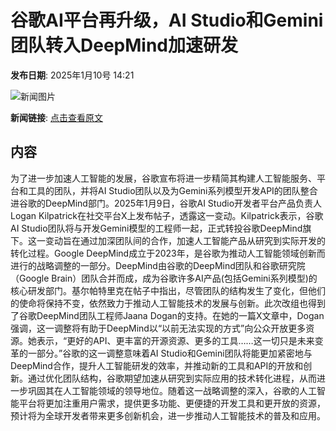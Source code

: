 # 谷歌AI平台再升级，AI Studio和Gemini团队转入DeepMind加速研发

**发布日期**: 2025年1月10号 14:21

![新闻图片](https://pic.chinaz.com/picmap/201903211522593909_9.jpg)

**新闻链接**: [点击查看原文](https://www.aibase.com/zh/news/14621)

## 内容

为了进一步加速人工智能的发展，谷歌宣布将进一步精简其构建人工智能服务、平台和工具的团队，并将AI Studio团队以及为Gemini系列模型开发API的团队整合进谷歌的DeepMind部门。2025年1月9日，谷歌AI Studio开发者平台产品负责人Logan Kilpatrick在社交平台X上发布帖子，透露这一变动。Kilpatrick表示，谷歌AI Studio团队将与开发Gemini模型的工程师一起，正式转投谷歌DeepMind旗下。这一变动旨在通过加深团队间的合作，加速人工智能产品从研究到实际开发的转化过程。Google DeepMind成立于2023年，是谷歌为推动人工智能领域创新而进行的战略调整的一部分。DeepMind由谷歌的DeepMind团队和谷歌研究院（Google Brain）团队合并而成，成为谷歌许多AI产品(包括Gemini系列模型)的核心研发部门。基尔帕特里克在帖子中指出，尽管团队的结构发生了变化，但他们的使命将保持不变，依然致力于推动人工智能技术的发展与创新。此次改组也得到了谷歌DeepMind团队工程师Jaana Dogan的支持。在她的一篇X文章中，Dogan强调，这一调整将有助于DeepMind以“以前无法实现的方式”向公众开放更多资源。她表示，“更好的API、更丰富的开源资源、更多的工具……这一切只是未来变革的一部分。”谷歌的这一调整意味着AI Studio和Gemini团队将能更加紧密地与DeepMind合作，提升人工智能研发的效率，并推动新的工具和API的开放和创新。通过优化团队结构，谷歌期望加速从研究到实际应用的技术转化进程，从而进一步巩固其在人工智能领域的领导地位。随着这一战略调整的深入，谷歌的人工智能平台将更加注重用户需求，提供更多功能、更便捷的开发工具和更开放的资源，预计将为全球开发者带来更多创新机会，进一步推动人工智能技术的普及和应用。
